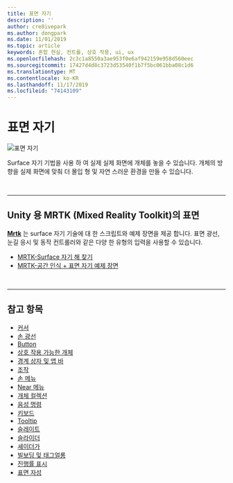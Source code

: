 ```yaml
---
title: 표면 자기
description: ''
author: cre8ivepark
ms.author: dongpark
ms.date: 11/01/2019
ms.topic: article
keywords: 혼합 현실, 컨트롤, 상호 작용, ui, ux
ms.openlocfilehash: 2c3c1a8550a3ae953f0e6af942159e958d560eec
ms.sourcegitcommit: 17427d4d8c3723d53540f1b7f5bc061bba08c1d6
ms.translationtype: MT
ms.contentlocale: ko-KR
ms.lasthandoff: 11/17/2019
ms.locfileid: "74143109"
---
```

# <a name="surface-magnetism"></a>표면 자기

![표면 자기](images/UX/MRTK_SurfaceMagnetism.gif)

Surface 자기 기법을 사용 하 여 실제 실제 화면에 개체를 놓을 수 있습니다. 개체의 방향을 실제 화면에 맞춰 더 몰입 형 및 자연 스러운 환경을 만들 수 있습니다.

<br>

---

## <a name="surface-magnetism-in-mrtkmixed-reality-toolkit-for-unity"></a>Unity 용 MRTK (Mixed Reality Toolkit)의 표면
**[Mrtk](https://github.com/Microsoft/MixedRealityToolkit-Unity)** 는 surface 자기 기술에 대 한 스크립트와 예제 장면을 제공 합니다. 표면 광선, 눈길 응시 및 동작 컨트롤러와 같은 다양 한 유형의 입력을 사용할 수 있습니다.

* [MRTK-Surface 자기 해 찾기](https://microsoft.github.io/MixedRealityToolkit-Unity/Documentation/README_Solver.html#surfacemagnetism)
* [MRTK-공간 인식 + 표면 자기 예제 장면](https://github.com/microsoft/MixedRealityToolkit-Unity/blob/mrtk_development/Assets/MixedRealityToolkit.Examples/Demos/Solvers/Scenes/SurfaceMagnetismSpatialAwarenessExample.unity)


<br>

---

## <a name="see-also"></a>참고 항목

* [커서](cursors.md)
* [손 광선](point-and-commit.md)
* [Button](button.md)
* [상호 작용 가능한 개체](interactable-object.md)
* [경계 상자 및 앱 바](app-bar-and-bounding-box.md)
* [조작](direct-manipulation.md)
* [손 메뉴](hand-menu.md)
* [Near 메뉴](near-menu.md)
* [개체 컬렉션](object-collection.md)
* [음성 명령](voice-input.md)
* [키보드](keyboard.md)
* [Tooltip](tooltip.md)
* [슬레이트](slate.md)
* [슬라이더](slider.md)
* [셰이더가](shader.md)
* [빌보딩 및 태그얼롱](billboarding-and-tag-along.md)
* [진행률 표시](progress.md)
* [표면 자성](surface-magnetism.md)
